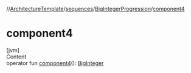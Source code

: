 //[ArchitectureTemplate](../../index.md)/[sequences](../index.md)/[BigIntegerProgression](index.md)/[component4](component4.md)



# component4  
[jvm]  
Content  
operator fun [component4](component4.md)(): [BigInteger](https://docs.oracle.com/javase/8/docs/api/java/math/BigInteger.html)  



